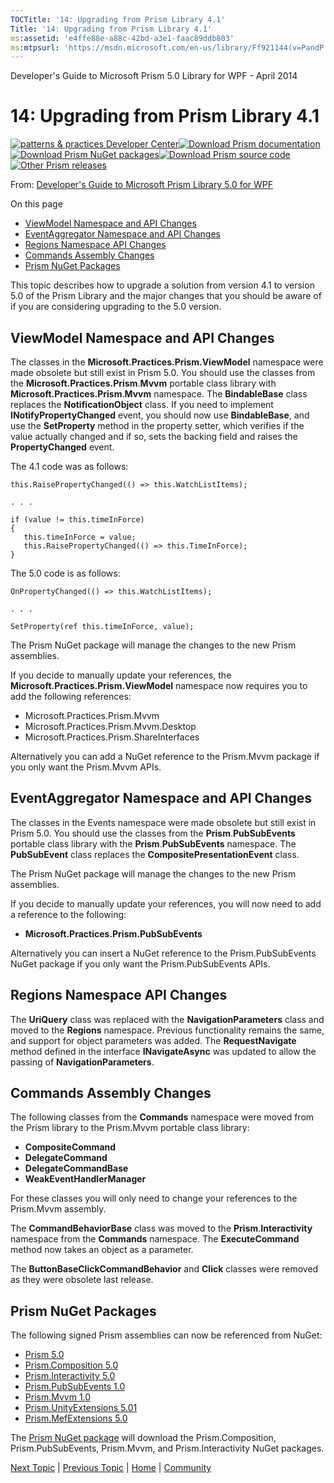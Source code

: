 ```yaml
---
TOCTitle: '14: Upgrading from Prism Library 4.1'
Title: '14: Upgrading from Prism Library 4.1'
ms:assetid: 'e4ffe88e-a88c-42bd-a3e1-faac89ddb803'
ms:mtpsurl: 'https://msdn.microsoft.com/en-us/library/Ff921144(v=PandP.40)'
---
```


Developer's Guide to Microsoft Prism 5.0 Library for WPF - April 2014

14: Upgrading from Prism Library 4.1
====================================

[![](https://msdn.microsoft.com/en-us/Ff921144.pnp-logo_350(en-us,PandP.40).png "patterns & practices Developer Center")](http://microsoft.com/practices)[![](https://msdn.microsoft.com/en-us/Ff921144.download-documentation(en-us,PandP.40).png "Download Prism documentation")](http://aka.ms/prism-wpf-pdf)[![](https://msdn.microsoft.com/en-us/Ff921144.download-nuget-packages(en-us,PandP.40).png "Download Prism NuGet packages")](http://aka.ms/prism-wpf-nuget)[![](https://msdn.microsoft.com/en-us/Ff921144.download-source-code(en-us,PandP.40).png "Download Prism source code")](http://aka.ms/prism-wpf-code)[![](https://msdn.microsoft.com/en-us/Ff921144.other-prism-releases(en-us,PandP.40).png "Other Prism releases")](http://msdn.microsoft.com/en-us/library/ff648465.aspx)

From: [Developer's Guide to Microsoft Prism Library 5.0 for WPF](http://msdn.microsoft.com/en-us/library/gg406140.aspx)

On this page
-   [ViewModel Namespace and API Changes](#sec1)
-   [EventAggregator Namespace and API Changes](#sec2)
-   [Regions Namespace API Changes](#sec3)
-   [Commands Assembly Changes](#sec4)
-   [Prism NuGet Packages](#sec5)

This topic describes how to upgrade a solution from version 4.1 to version 5.0 of the Prism Library and the major changes that you should be aware of if you are considering upgrading to the 5.0 version.

<span id="_Update_Namespace_and"></span>
<span id="sec1"></span>ViewModel Namespace and API Changes
----------------------------------------------------------

The classes in the **Microsoft.Practices.Prism.ViewModel** namespace were made obsolete but still exist in Prism 5.0. You should use the classes from the **Microsoft.Practices.Prism**.**Mvvm** portable class library with **Microsoft.Practices.Prism**.**Mvvm** namespace. The **BindableBase** class replaces the **NotificationObject** class. If you need to implement **INotifyPropertyChanged** event, you should now use **BindableBase**, and use the **SetProperty** method in the property setter, which verifies if the value actually changed and if so, sets the backing field and raises the **PropertyChanged** event.

The 4.1 code was as follows:

    this.RaisePropertyChanged(() => this.WatchListItems);

    . . .

    if (value != this.timeInForce)
    {
       this.timeInForce = value;
       this.RaisePropertyChanged(() => this.TimeInForce);
    }

The 5.0 code is as follows:

    OnPropertyChanged(() => this.WatchListItems);

    . . . 

    SetProperty(ref this.timeInForce, value);

The Prism NuGet package will manage the changes to the new Prism assemblies.

If you decide to manually update your references, the **Microsoft.Practices.Prism.ViewModel** namespace now requires you to add the following references:

-   Microsoft.Practices.Prism.Mvvm
-   Microsoft.Practices.Prism.Mvvm.Desktop
-   Microsoft.Practices.Prism.ShareInterfaces

<span id="_EventAggregator_API_Changes"></span>
Alternatively you can add a NuGet reference to the Prism.Mvvm package if you only want the Prism.Mvvm APIs.

<span id="sec2"></span>EventAggregator Namespace and API Changes
----------------------------------------------------------------

The classes in the Events namespace were made obsolete but still exist in Prism 5.0. You should use the classes from the **Prism**.**PubSubEvents** portable class library with the **Prism**.**PubSubEvents** namespace. The **PubSubEvent** class replaces the **CompositePresentationEvent** class.

The Prism NuGet package will manage the changes to the new Prism assemblies.

If you decide to manually update your references, you will now need to add a reference to the following:

-   **Microsoft.Practices.Prism.PubSubEvents**

<span id="_Regions_Namespace_API"></span>
Alternatively you can insert a NuGet reference to the Prism.PubSubEvents NuGet package if you only want the Prism.PubSubEvents APIs.

<span id="sec3"></span>Regions Namespace API Changes
----------------------------------------------------

The **UriQuery** class was replaced with the **NavigationParameters** class and moved to the **Regions** namespace. Previous functionality remains the same, and support for object parameters was added. The **RequestNavigate** method defined in the interface **INavigateAsync** was updated to allow the passing of **NavigationParameters**.

<span id="_Commands_Assembly_and"></span>
<span id="sec4"></span>Commands Assembly Changes
------------------------------------------------

The following classes from the **Commands** namespace were moved from the Prism library to the Prism.Mvvm portable class library:

-   **CompositeCommand**
-   **DelegateCommand**
-   **DelegateCommandBase**
-   **WeakEventHandlerManager**

For these classes you will only need to change your references to the Prism.Mvvm assembly.

The **CommandBehaviorBase** class was moved to the **Prism**.**Interactivity** namespace from the **Commands** namespace. The **ExecuteCommand** method now takes an object as a parameter.

The **ButtonBaseClickCommandBehavior** and **Click** classes were removed as they were obsolete last release.

<span id="_Prism_NuGet_Packages"></span>
<span id="sec5"></span>Prism NuGet Packages
-------------------------------------------

The following signed Prism assemblies can now be referenced from NuGet:

-   [Prism 5.0](http://aka.ms/prism-wpf-prism50nuget)
-   [Prism.Composition 5.0](http://aka.ms/prism-wpf-prism50compositionnuget)
-   [Prism.Interactivity 5.0](http://aka.ms/prism-wpf-prism50interactivitynuget)
-   [Prism.PubSubEvents 1.0](http://aka.ms/prism-wpf-prism50pubsubeventsnuget)
-   [Prism.Mvvm 1.0](http://aka.ms/prism-wpf-prism50mvvmnuget)
-   [Prism.UnityExtensions 5.01](http://aka.ms/prism-wpf-prism50unityextensionsnuget)
-   [Prism.MefExtensions 5.0](http://aka.ms/prism-wpf-prism50mefextensionsnuget)

The [Prism NuGet package](http://aka.ms/prism-wpf-prism50nuget) will download the Prism.Composition, Prism.PubSubEvents, Prism.Mvvm, and Prism.Interactivity NuGet packages.

[Next Topic](https://msdn.microsoft.com/f7e0780d-9a5e-41f7-91d3-07be9f2a6e9f) | [Previous Topic](https://msdn.microsoft.com/4ef3d70e-83fb-4991-b6c4-ff42de465539) | [Home](http://msdn.microsoft.com/en-us/library/gg406140) | [Community](https://compositewpf.codeplex.com/)

